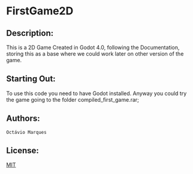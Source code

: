 # FirstGame2D
## Description:
This is a 2D Game Created in Godot 4.0, following the Documentation, storing this as a base where we could work later on other version of the game.

## Starting Out:
To use this code you need to have Godot installed. Anyway you could try the game going to the folder compiled_first_game.rar;

## Authors:
``` Octávio Marques ```

## License:
[MIT](https://choosealicense.com/licenses/mit/)
